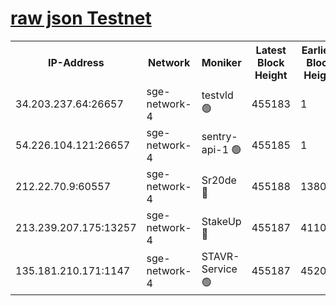
[raw json Testnet](https://rpc-check.sget.stavr.tech/sget/rpc-sget-result.json)
=


<table><tr><th>IP-Address</th><th>Network</th><th>Moniker</th><th>Latest Block Height</th><th>Earliest Block Height</th><th>Catching Up</th><th>Voting Power</th><th>Scan Time</th></tr><tr><td>34.203.237.64:26657</td><td>sge-network-4</td><td>testvld 🟢</td><td>455183</td><td>1</td><td>False</td><td>0</td><td>2023-12-01T14:54:16.077347444UTC</td></tr><tr><td>54.226.104.121:26657</td><td>sge-network-4</td><td>sentry-api-1 🟢</td><td>455185</td><td>1</td><td>False</td><td>0</td><td>2023-12-01T14:54:29.041420012UTC</td></tr><tr><td>212.22.70.9:60557</td><td>sge-network-4</td><td>Sr20de 🔴</td><td>455188</td><td>138001</td><td>False</td><td>99</td><td>2023-12-01T14:54:44.511339623UTC</td></tr><tr><td>213.239.207.175:13257</td><td>sge-network-4</td><td>StakeUp 🔴</td><td>455187</td><td>411001</td><td>False</td><td>100</td><td>2023-12-01T14:54:37.529193359UTC</td></tr><tr><td>135.181.210.171:1147</td><td>sge-network-4</td><td>STAVR-Service 🟢</td><td>455187</td><td>452001</td><td>False</td><td>0</td><td>2023-12-01T14:54:37.847515015UTC</td></tr></table>
